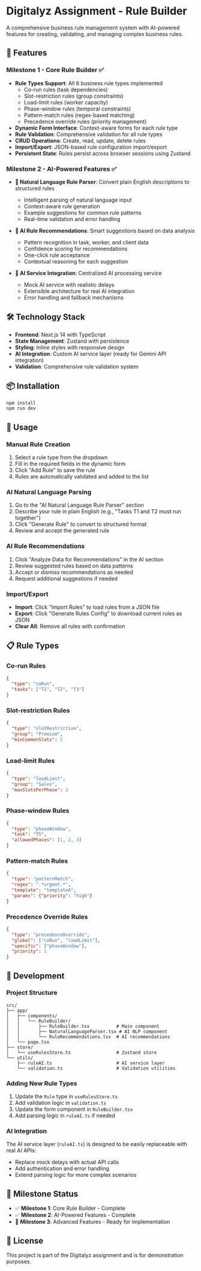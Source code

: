 # Digitalyz Assignment - Rule Builder

A comprehensive business rule management system with AI-powered features for creating, validating, and managing complex business rules.

## 🚀 Features

### Milestone 1 - Core Rule Builder ✅
- **Rule Types Support**: All 6 business rule types implemented
  - Co-run rules (task dependencies)
  - Slot-restriction rules (group constraints)
  - Load-limit rules (worker capacity)
  - Phase-window rules (temporal constraints)
  - Pattern-match rules (regex-based matching)
  - Precedence override rules (priority management)
- **Dynamic Form Interface**: Context-aware forms for each rule type
- **Rule Validation**: Comprehensive validation for all rule types
- **CRUD Operations**: Create, read, update, delete rules
- **Import/Export**: JSON-based rule configuration import/export
- **Persistent State**: Rules persist across browser sessions using Zustand

### Milestone 2 - AI-Powered Features ✅
- **🤖 Natural Language Rule Parser**: Convert plain English descriptions to structured rules
  - Intelligent parsing of natural language input
  - Context-aware rule generation
  - Example suggestions for common rule patterns
  - Real-time validation and error handling

- **🧠 AI Rule Recommendations**: Smart suggestions based on data analysis
  - Pattern recognition in task, worker, and client data
  - Confidence scoring for recommendations
  - One-click rule acceptance
  - Contextual reasoning for each suggestion

- **🔧 AI Service Integration**: Centralized AI processing service
  - Mock AI service with realistic delays
  - Extensible architecture for real AI integration
  - Error handling and fallback mechanisms

## 🛠️ Technology Stack

- **Frontend**: Next.js 14 with TypeScript
- **State Management**: Zustand with persistence
- **Styling**: Inline styles with responsive design
- **AI Integration**: Custom AI service layer (ready for Gemini API integration)
- **Validation**: Comprehensive rule validation system

## 📦 Installation

```bash
npm install
npm run dev
```

## 🎯 Usage

### Manual Rule Creation
1. Select a rule type from the dropdown
2. Fill in the required fields in the dynamic form
3. Click "Add Rule" to save the rule
4. Rules are automatically validated and added to the list

### AI Natural Language Parsing
1. Go to the "AI Natural Language Rule Parser" section
2. Describe your rule in plain English (e.g., "Tasks T1 and T2 must run together")
3. Click "Generate Rule" to convert to structured format
4. Review and accept the generated rule

### AI Rule Recommendations
1. Click "Analyze Data for Recommendations" in the AI section
2. Review suggested rules based on data patterns
3. Accept or dismiss recommendations as needed
4. Request additional suggestions if needed

### Import/Export
- **Import**: Click "Import Rules" to load rules from a JSON file
- **Export**: Click "Generate Rules Config" to download current rules as JSON
- **Clear All**: Remove all rules with confirmation

## 📋 Rule Types

### Co-run Rules
```json
{
  "type": "coRun",
  "tasks": ["T1", "T2", "T3"]
}
```

### Slot-restriction Rules
```json
{
  "type": "slotRestriction",
  "group": "Premium",
  "minCommonSlots": 2
}
```

### Load-limit Rules
```json
{
  "type": "loadLimit",
  "group": "Sales",
  "maxSlotsPerPhase": 3
}
```

### Phase-window Rules
```json
{
  "type": "phaseWindow",
  "task": "T5",
  "allowedPhases": [1, 2, 3]
}
```

### Pattern-match Rules
```json
{
  "type": "patternMatch",
  "regex": ".*urgent.*",
  "template": "templateA",
  "params": {"priority": "high"}
}
```

### Precedence Override Rules
```json
{
  "type": "precedenceOverride",
  "global": ["coRun", "loadLimit"],
  "specific": ["phaseWindow"],
  "priority": 1
}
```

## 🔧 Development

### Project Structure
```
src/
├── app/
│   ├── components/
│   │   └── RuleBuilder/
│   │       ├── RuleBuilder.tsx          # Main component
│   │       ├── NaturalLanguageParser.tsx # AI NLP component
│   │       └── RuleRecommendations.tsx  # AI recommendations
│   └── page.tsx
├── store/
│   └── useRulesStore.ts                 # Zustand store
└── utils/
    ├── ruleAI.ts                        # AI service layer
    └── validation.ts                    # Validation utilities
```

### Adding New Rule Types
1. Update the `Rule` type in `useRulesStore.ts`
2. Add validation logic in `validation.ts`
3. Update the form component in `RuleBuilder.tsx`
4. Add parsing logic in `ruleAI.ts` if needed

### AI Integration
The AI service layer (`ruleAI.ts`) is designed to be easily replaceable with real AI APIs:
- Replace mock delays with actual API calls
- Add authentication and error handling
- Extend parsing logic for more complex scenarios

## 🎉 Milestone Status

- ✅ **Milestone 1**: Core Rule Builder - Complete
- ✅ **Milestone 2**: AI-Powered Features - Complete
- 🔄 **Milestone 3**: Advanced Features - Ready for implementation

## 📝 License

This project is part of the Digitalyz assignment and is for demonstration purposes.
